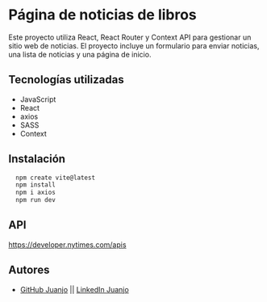 
# Página de noticias de libros



Este proyecto utiliza React, React Router y Context API para gestionar un sitio web de noticias. El proyecto incluye un formulario para enviar noticias, una lista de noticias y una página de inicio.

## Tecnologías utilizadas

- JavaScript
- React
- axios
- SASS
- Context



## Instalación

```bash
  npm create vite@latest
  npm install
  npm i axios
  npm run dev
```

## API

https://developer.nytimes.com/apis










## Autores


- [GitHub Juanjo](https://www.github.com/JuanjoSalas) || [LinkedIn Juanjo](https://www.linkedin.com/in/juanjo-salas-jiménez)
